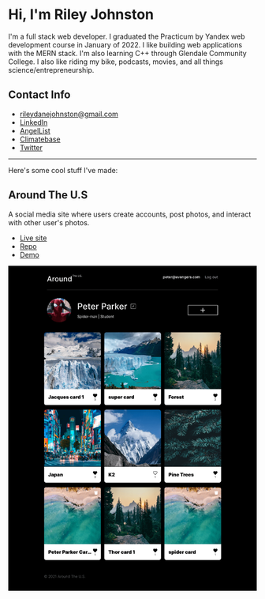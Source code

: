 # Hi, I'm Riley Johnston

I'm a full stack web developer. I graduated the Practicum by Yandex web development course in January of 2022. I like building web applications with the MERN stack. I'm also learning C++ through Glendale Community College. I also like riding my bike, podcasts, movies, and all things science/entrepreneurship.

## Contact Info
* rileydanejohnston@gmail.com
* [LinkedIn](https://www.linkedin.com/in/rileyjohnston/)
* [AngelList](https://angel.co/u/riley-johnston)
* [Climatebase](https://climatebase.org/profile/57414)
* [Twitter](https://twitter.com/RileyDJohnston)

---

Here's some cool stuff I've made:

## Around The U.S
A social media site where users create accounts, post photos, and interact with other user's photos.
* [Live site](https://around-the-us.students.nomoreparties.site/)
* [Repo](https://github.com/rileydanejohnston/react-around-api-full)
* [Demo](https://www.loom.com/share/d4e0d3b5ecb145a9a897f135fe692965)

![preview of Around The U.S. main page](./images/around-main-page.png)

<!--
**rileydanejohnston/rileydanejohnston** is a ✨ _special_ ✨ repository because its `README.md` (this file) appears on your GitHub profile.

Here are some ideas to get you started:

- 🔭 I’m currently working on ...
- 🌱 I’m currently learning ...
- 👯 I’m looking to collaborate on ...
- 🤔 I’m looking for help with ...
- 💬 Ask me about ...
- 📫 How to reach me: ...
- 😄 Pronouns: ...
- ⚡ Fun fact: ...
-->
